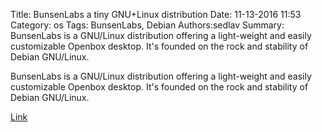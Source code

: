 Title: BunsenLabs a tiny GNU+Linux distribution
Date: 11-13-2016 11:53
Category: os
Tags: BunsenLabs, Debian
Authors:sedlav
Summary: BunsenLabs is a GNU/Linux distribution offering a light-weight and easily customizable Openbox desktop. It's founded on the rock and stability of Debian GNU/Linux.

BunsenLabs is a GNU/Linux distribution offering a light-weight and easily customizable Openbox desktop. It's founded on the rock and stability of Debian GNU/Linux.

[Link](https://www.bunsenlabs.org/index.html)
